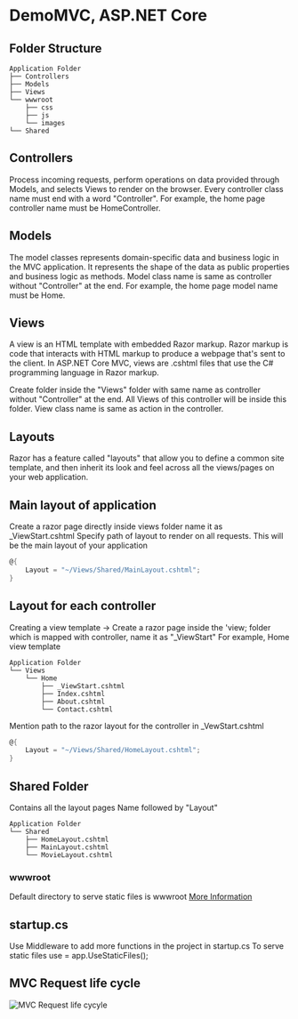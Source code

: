 # DemoMVC, ASP.NET Core

## Folder Structure
```
Application Folder
├── Controllers
├── Models
├── Views
└── wwwroot
    ├── css
    ├── js
    └── images
└── Shared
```

## Controllers
Process incoming requests, perform operations on data provided through Models, and selects Views to render on the browser.
Every controller class name must end with a word "Controller".
For example, the home page controller name must be HomeController.

## Models
The model classes represents domain-specific data and business logic in the MVC application. It represents the shape of the data as public properties and business logic as methods.
Model class name is same as controller without "Controller" at the end.
For example, the home page model name must be Home.


## Views
A view is an HTML template with embedded Razor markup. Razor markup is code that interacts with HTML markup to produce a webpage that's sent to the client. In ASP.NET Core MVC, views are .cshtml files that use the C# programming language in Razor markup.

Create folder inside the "Views" folder with same name as controller without "Controller" at the end.
All Views of this controller will be inside this folder.
View class name is same as action in the controller.


## Layouts
Razor has a feature called "layouts" that allow you to define a common site template, and then inherit its look and feel across all the views/pages on your web application.

## Main layout of application
Create a razor page directly inside views folder name it as _ViewStart.cshtml
Specify path of layout to render on all requests.
This will be the main layout of your application
```cs
@{
    Layout = "~/Views/Shared/MainLayout.cshtml";
}
```

## Layout for each controller
Creating a view template
-> Create a razor page inside the 'view; folder which is mapped with controller, name it as "_ViewStart"
For example, Home view template
```
Application Folder
└── Views
    └── Home
        ├── _ViewStart.cshtml
        ├── Index.cshtml
        ├── About.cshtml
        └── Contact.cshtml
```
Mention path to the razor layout for the controller in _VewStart.cshtml
```cs
@{
    Layout = "~/Views/Shared/HomeLayout.cshtml";
}
```



## Shared Folder
Contains all the layout pages
Name followed by "Layout"
```
Application Folder
└── Shared
    ├── HomeLayout.cshtml
    ├── MainLayout.cshtml
    └── MovieLayout.cshtml
```


### wwwroot
Default directory to serve static files is wwwroot
[More Information](https://docs.microsoft.com/en-us/aspnet/core/fundamentals/static-files?view=aspnetcore-6.0)

## startup.cs
Use Middleware to add more functions in the project in startup.cs
To serve static files use = app.UseStaticFiles();

## MVC Request life cycle
![MVC Request life cycyle](https://media.geeksforgeeks.org/wp-content/uploads/20220218094015/RequestLifeCycle-660x246.png)
